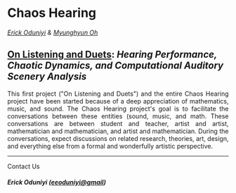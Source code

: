 # Chaos Hearing

 _[Erick Oduniyi](https://eoduniyi.github.io/erick.light/) & [Myunghyun Oh](https://mathematics.ku.edu/myunghyun-oh)_

## [On Listening and Duets](https://intelligent-interfaces.github.io/chaoshearing/docs/): _Hearing Performance, Chaotic Dynamics, and Computational Auditory Scenery Analysis_

<div style="text-align: justify">
This first project ("On Listening and Duets") and the entire Chaos Hearing project have been started because of a deep appreciation of mathematics, music, and sound. The Chaos Hearing project's goal is to facilitate the conversations between these entities (sound, music, and math. These conversations are between student and teacher, artist and artist, mathematician and mathematician, and artist and mathematician. During the conversations, expect discussions on related research, theories, art, design, and everything else from a formal and wonderfully artistic perspective.
</div>

---
Contact Us
#####  <i>Erick Oduniyi ([eeoduniyi@gmail](eeoduniyi@gmail.com))</i>
